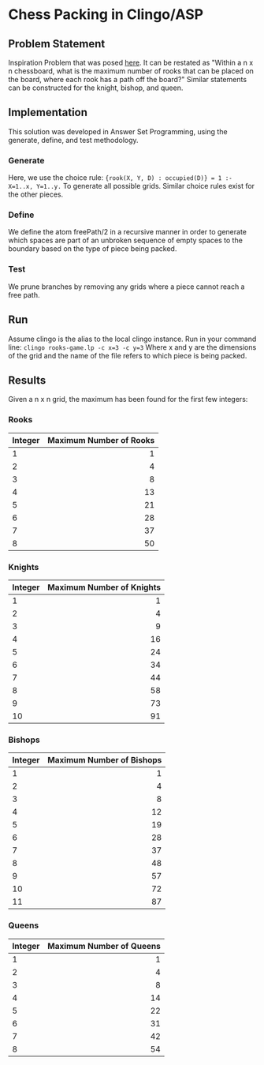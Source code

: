 # Chess Packing in Clingo/ASP
## Problem Statement
Inspiration Problem that was posed [here](https://veniamin-ilmer.github.io/ship-city).
It can be restated as "Within a n x n chessboard, what is the maximum number of rooks that can be placed on the board, where each rook has a path off the board?" Similar statements can be constructed for the knight, bishop, and queen.
## Implementation
This solution was developed in Answer Set Programming, using the generate, define, and test methodology.
### Generate
Here, we use the choice rule:
`{rook(X, Y, D) : occupied(D)} = 1 :- X=1..x, Y=1..y.`
To generate all possible grids. Similar choice rules exist for the other pieces.
### Define
We define the atom freePath/2 in a recursive manner in order to generate which spaces are part of an unbroken sequence of empty spaces to the boundary based on the type of piece being packed.
### Test
We prune branches by removing any grids where a piece cannot reach a free path.
## Run
Assume clingo is the alias to the local clingo instance.
Run in your command line:
`clingo rooks-game.lp -c x=3 -c y=3`
Where x and y are the dimensions of the grid and the name of the file refers to which piece is being packed.
## Results
Given a n x n grid, the maximum has been found for the first few integers:
### Rooks
| Integer | Maximum Number of Rooks |
|---------|------------------------:|
| 1       |                       1 |
| 2       |                       4 |
| 3       |                       8 |
| 4       |                      13 |
| 5       |                      21 |
| 6       |                      28 |
| 7       |                      37 |
| 8       |                      50 |
### Knights
| Integer | Maximum Number of Knights |
|---------|--------------------------:|
| 1       |                         1 |
| 2       |                         4 |
| 3       |                         9 |
| 4       |                        16 |
| 5       |                        24 |
| 6       |                        34 |
| 7       |                        44 |
| 8       |                        58 |
| 9       |                        73 |
| 10      |                        91 |
### Bishops
| Integer | Maximum Number of Bishops |
|---------|--------------------------:|
| 1       |                         1 |
| 2       |                         4 |
| 3       |                         8 |
| 4       |                        12 |
| 5       |                        19 |
| 6       |                        28 |
| 7       |                        37 |
| 8       |                        48 |
| 9       |                        57 |
| 10      |                        72 |
| 11      |                        87 |
### Queens
| Integer | Maximum Number of Queens |
|---------|-------------------------:|
| 1       |                        1 |
| 2       |                        4 |
| 3       |                        8 |
| 4       |                       14 |
| 5       |                       22 |
| 6       |                       31 |
| 7       |                       42 |
| 8       |                       54 |
